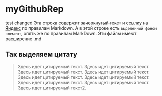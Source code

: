 # myGithubRep
test changed
Эта строка содержит ~~зачеркнутый текст~~ и ссылку на [Яндекс](https://yandex.ru) по правилам Markdown.
А в этой строке есть ` выделенный фоном элемент `, опять же по правилам MarkDown. Эти файлы имеют расширение .md

## Так выделяем цитату

> Здесь идет цитируемый текст. Здесь идет цитируемый текст. Здесь идет цитируемый текст. Здесь идет цитируемый текст. Здесь идет цитируемый текст. Здесь идет цитируемый текст. Здесь идет цитируемый текст. Здесь идет цитируемый текст.
> Здесь идет цитируемый текст2.
